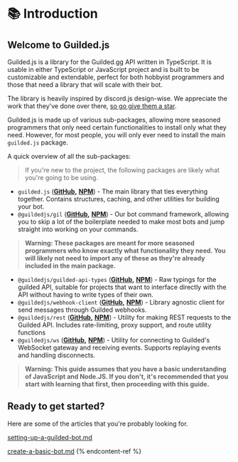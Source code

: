 # 📚 Introduction

## Welcome to Guilded.js

Guilded.js is a library for the Guilded.gg API written in TypeScript. It is usable in either TypeScript or JavaScript project and is built to be customizable and extendable, perfect for both hobbyist programmers and those that need a library that will scale with their bot.

The library is heavily inspired by discord.js design-wise. We appreciate the work that they've done over there, [so go give them a star](https://github.com/discordjs/discord.js).

Guilded.js is made up of various sub-packages, allowing more seasoned programmers that only need certain functionalities to install only what they need. However, for most people, you will only ever need to install the main `guilded.js` package.

A quick overview of all the sub-packages:
> If you're new to the project, the following packages are likely what you're going to be using.
* `guilded.js` ([**GitHub**](https://github.com/guildedjs/guilded.js/tree/main/packages/guilded.js#readme)**,** [**NPM**](https://www.npmjs.com/package/guilded.js)) - The main library that ties everything together. Contains structures, caching, and other utilities for building your bot.
* `@guildedjs/gil` ([**GitHub**](https://github.com/guildedjs/guilded.js/tree/main/packages/gil#readme)**,** [**NPM**](https://www.npmjs.com/package/@guildedjs/gil)) - Our bot command framework, allowing you to skip a lot of the boilerplate needed to make most bots and jump straight into working on your commands.


> **Warning: These packages are meant for more seasoned programmers who know exactly what functionality they need. You will likely not need to import any of these as they're already included in the main package.**
* `@guildedjs/guilded-api-types` ([**GitHub**](https://github.com/guildedjs/guilded.js/tree/main/packages/guilded-api-typings#readme)**,** [**NPM**](https://www.npmjs.com/package/@guildedjs/guilded-api-typings)) - Raw typings for the guilded API, suitable for projects that want to interface directly with the API without having to write types of their own.
* `@guildedjs/webhook-client` ([**GitHub**](https://github.com/guildedjs/guilded.js/tree/main/packages/webhook-client#readme)**,** [**NPM**](https://www.npmjs.com/package/@guildedjs/webhook-client)) - Library agnostic client for send messages through Guilded webhooks.
* `@guildedjs/rest` ([**GitHub**](https://github.com/guildedjs/guilded.js/tree/main/packages/rest#readme)**,** [**NPM**](https://www.npmjs.com/package/@guildedjs/rest)) - Utility for making REST requests to the Guilded API. Includes rate-limiting, proxy support, and route utility functions
* `@guildedjs/ws` ([**GitHub**](https://github.com/guildedjs/guilded.js/tree/main/packages/ws#readme)**,** [**NPM**](https://www.npmjs.com/package/@guildedjs/ws)) - Utility for connecting to Guilded's WebSocket gateway and receiving events. Supports replaying events and handling disconnects.

> **Warning: This guide assumes that you have a basic understanding of JavaScript and Node.JS. If you don't, it's recommended that you start with learning that first, then proceeding with this guide.**

## Ready to get started?

Here are some of the articles that you're probably looking for.

[setting-up-a-guilded-bot.md](setting-up-a-guilded-bot.md)

[create-a-basic-bot.md](create-a-basic-bot.md)
{% endcontent-ref %}
